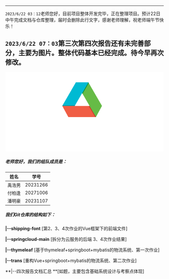 
---
`2023/6/22 03：12`​​   老师您好，目前项目整体开发完毕，正在整理项目。预计22日中午完成文档与仓库整理，届时会删除此行文字，感谢老师理解，祝老师端午节快乐！  

  
​`2023/6/22 07：03`​​  第三次第四次报告还有未完善部分，主要为图片。整体代码基本已经完成。待今早再次修改。
---
![我们的header](https://github.com/Iaven00/trans/blob/master/shipping_font/src/assets/shiptitle_white.png)

##### 老师您好，我们的组队成员是：

| 姓名   | 学号     |
| -------- | ---------- |
| 禹浩男 | 20231266 |
| 付柏逢 | 20271006 |
| 潘明豪 | 20231107 |

##### 我们Git仓库的结构如下：

**|--shipping-font** 		[第2、3、4次作业的Vue框架下的前端文件]  

**|--springcloud-main** 	[拆分为云服务的后端 3、4次作业结果]  

**|--thymeleaf** 			[基于thymeleaf+springboot+mybatis的物流系统、第一次作业]  

**|--trans** 				[重构Vue+springboot+mybatis的物流系统、第二次作业]  

**|--四次报告文档汇总		**[如题，主要包含基础系统设计与考察点体现]  

